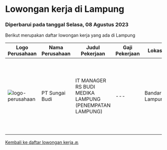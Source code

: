 
  # Lowongan kerja di Lampung

  ### Diperbarui pada tanggal Selasa, 08 Agustus 2023

  Berikut merupakan daftar lowongan kerja yang ada di Lampung

  |Logo Perusahaan | Nama Perusahaan | Judul Pekerjaan | Gaji Pekerjaan | Lokasi | Deskripsi | Tanggal diunggah | Pranala |
  | -------------- | --------------- | --------------- | --------- | --------- | -------------- | ------- | ----------- |
  |![logo-perusahaan](https://image-service-cdn.seek.com.au/8dd705ca271a9b88bd5003e0fe7c999b1b78d375/ee4dce1061f3f616224767ad58cb2fc751b8d2dc)|PT Sungai Budi|IT MANAGER RS BUDI MEDIKA LAMPUNG (PENEMPATAN LAMPUNG)|---|Bandar Lampung|Kualifikasi : Pendidikan S1/S2 Teknik Informatika dan Sistem Informasi Berpengalaman minimal 2 tahun sebagai manager/asisten manager/spv IT di Rumah...|Senin, 17 Juli 2023|https://www.jobstreet.co.id/id/job/it-manager-rs-budi-medika-lampung-penempatan-lampung-4406273?token=0~a4a86d87-98ba-47f4-8c49-4af69d214c50&sectionRank=1&jobId=jobstreet-id-job-4406273|


  [Kembali ke daftar lowongan kerja 🔙](../README.md#daftar-lowongan-kerja)
  